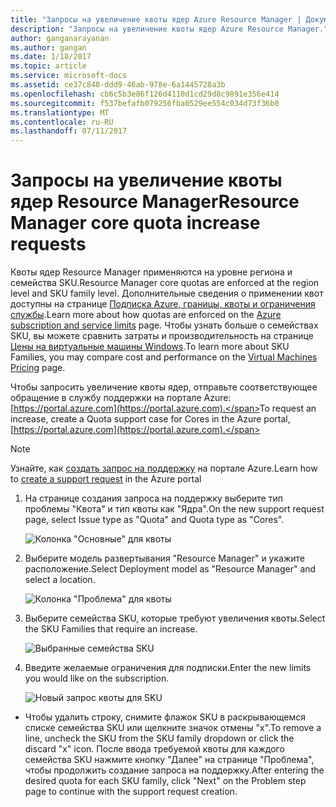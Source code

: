 ```yaml
---
title: "Запросы на увеличение квоты ядер Azure Resource Manager | Документация Майкрософт"
description: "Запросы на увеличение квоты ядер Azure Resource Manager."
author: ganganarayanan
ms.author: gangan
ms.date: 1/18/2017
ms.topic: article
ms.service: microsoft-docs
ms.assetid: ce37c848-ddd9-46ab-978e-6a1445728a3b
ms.openlocfilehash: cb6c5b3e86f126d4110d1cd29d8c9891e356e414
ms.sourcegitcommit: f537befafb079256fba0529ee554c034d73f36b0
ms.translationtype: MT
ms.contentlocale: ru-RU
ms.lasthandoff: 07/11/2017
---
```

# <a name="resource-manager-core-quota-increase-requests"></a><span data-ttu-id="de674-103">Запросы на увеличение квоты ядер Resource Manager</span><span class="sxs-lookup"><span data-stu-id="de674-103">Resource Manager core quota increase requests</span></span>

<span data-ttu-id="de674-104">Квоты ядер Resource Manager применяются на уровне региона и семейства SKU.</span><span class="sxs-lookup"><span data-stu-id="de674-104">Resource Manager core quotas are enforced at the region level and SKU family level.</span></span>
<span data-ttu-id="de674-105">Дополнительные сведения о применении квот доступны на странице [Подписка Azure, границы, квоты и ограничения службы](http://aka.ms/quotalimits).</span><span class="sxs-lookup"><span data-stu-id="de674-105">Learn more about how quotas are enforced on the [Azure subscription and service limits](http://aka.ms/quotalimits) page.</span></span>
<span data-ttu-id="de674-106">Чтобы узнать больше о семействах SKU, вы можете сравнить затраты и производительность на странице [Цены на виртуальные машины Windows](http://aka.ms/pricingcompute).</span><span class="sxs-lookup"><span data-stu-id="de674-106">To learn more about SKU Families, you may compare cost and performance on the [Virtual Machines Pricing](http://aka.ms/pricingcompute) page.</span></span>

<span data-ttu-id="de674-107">Чтобы запросить увеличение квоты ядер, отправьте соответствующее обращение в службу поддержки на портале Azure: [https://portal.azure.com](https://portal.azure.com).</span><span class="sxs-lookup"><span data-stu-id="de674-107">To request an increase, create a Quota support case for Cores in the Azure portal, [https://portal.azure.com](https://portal.azure.com).</span></span>

> [!NOTE]
> <span data-ttu-id="de674-108">Узнайте, как [создать запрос на поддержку](https://docs.microsoft.com/azure/azure-supportability/how-to-create-azure-support-request) на портале Azure.</span><span class="sxs-lookup"><span data-stu-id="de674-108">Learn how to [create a support request](https://docs.microsoft.com/azure/azure-supportability/how-to-create-azure-support-request) in the Azure portal</span></span>

1. <span data-ttu-id="de674-109">На странице создания запроса на поддержку выберите тип проблемы "Квота" и тип квоты как "Ядра".</span><span class="sxs-lookup"><span data-stu-id="de674-109">On the new support request page, select Issue type as "Quota" and Quota type as "Cores".</span></span>

    ![Колонка "Основные" для квоты](./media/resource-manager-core-quotas-request/Basics-blade.png)

2. <span data-ttu-id="de674-111">Выберите модель развертывания "Resource Manager" и укажите расположение.</span><span class="sxs-lookup"><span data-stu-id="de674-111">Select Deployment model as "Resource Manager" and select a location.</span></span>

    ![Колонка "Проблема" для квоты](./media/resource-manager-core-quotas-request/Problem-step.png)

3. <span data-ttu-id="de674-113">Выберите семейства SKU, которые требуют увеличения квоты.</span><span class="sxs-lookup"><span data-stu-id="de674-113">Select the SKU Families that require an increase.</span></span>

    ![Выбранные семейства SKU](./media/resource-manager-core-quotas-request/SKU-selected.png)

4. <span data-ttu-id="de674-115">Введите желаемые ограничения для подписки.</span><span class="sxs-lookup"><span data-stu-id="de674-115">Enter the new limits you would like on the subscription.</span></span>

    ![Новый запрос квоты для SKU](./media/resource-manager-core-quotas-request/SKU-new-quota.png)

- <span data-ttu-id="de674-117">Чтобы удалить строку, снимите флажок SKU в раскрывающемся списке семейства SKU или щелкните значок отмены "x".</span><span class="sxs-lookup"><span data-stu-id="de674-117">To remove a line, uncheck the SKU from the SKU family dropdown or click the discard "x" icon.</span></span>
<span data-ttu-id="de674-118">После ввода требуемой квоты для каждого семейства SKU нажмите кнопку "Далее" на странице "Проблема", чтобы продолжить создание запроса на поддержку.</span><span class="sxs-lookup"><span data-stu-id="de674-118">After entering the desired quota for each SKU family, click "Next" on the Problem step page to continue with the support request creation.</span></span>
